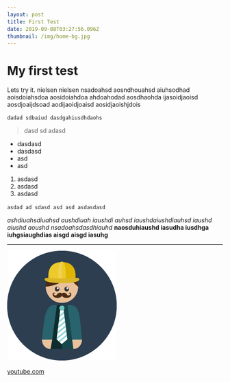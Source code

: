 ```yaml
---
layout: post
title: First Test
date: 2019-09-08T03:27:56.096Z
thumbnail: /img/home-bg.jpg
---
```

# My first test

Lets try it. nielsen nielsen nsadoahsd aosndhouahsd aiuhsodhad aoisdoiahsdoa aosidoiahdoa
ahdoahodad aosdhaohda ijasoidjaoisd aosdjoaijdsoad aodijaoidjoaisd aosidjaoishjdois

```
dadad sdbaiud dasdgahiusdhdaohs
```

> dasd sd adasd

* dasdasd
* dasdasd
* asd
* asd

1. asdasd
2. asdasd
3. asdasd

`asdad ad sdasd asd asd asdasdasd`

_ashdiuahsdiuahsd aushdiuah iaushdi auhsd iaushdaiushdiauhsd iaushd aiushd aoushd nsadoahsdasdhiauhd_
**naosduhiaushd iasudha iusdhga iuhgsiaughdias aisgd aisgd iasuhg**

****

![](/img/profile.png "imagem")



[youtube.com](youtube.com)
